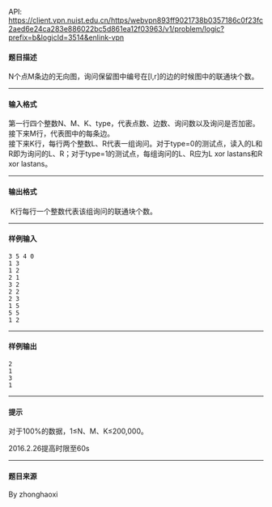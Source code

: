 API: https://client.vpn.nuist.edu.cn/https/webvpn893ff9021738b0357186c0f23fc2aed6e24ca283e886022bc5d861ea12f03963/v1/problem/logic?prefix=b&logicId=3514&enlink-vpn

#### 题目描述

N个点M条边的无向图，询问保留图中编号在\[l,r\]的边的时候图中的联通块个数。  

---

#### 输入格式

第一行四个整数N、M、K、type，代表点数、边数、询问数以及询问是否加密。  
接下来M行，代表图中的每条边。  
接下来K行，每行两个整数L、R代表一组询问。对于type=0的测试点，读入的L和R即为询问的L、R；对于type=1的测试点，每组询问的L、R应为L xor lastans和R xor lastans。  

---

#### 输出格式

 K行每行一个整数代表该组询问的联通块个数。  

---

#### 样例输入
```
3 5 4 0
1 3
1 2
2 1
3 2
2 2
2 3
1 5
5 5
1 2

```

---

#### 样例输出
```
2
1
3
1

```

---

#### 提示

对于100%的数据，1≤N、M、K≤200,000。

2016.2.26提高时限至60s

---

#### 题目来源

By zhonghaoxi
